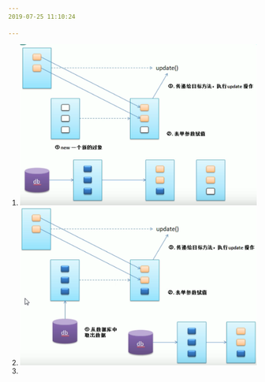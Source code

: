 ```yaml
---
2019-07-25 11:10:24

---
```




1. ![1564024303956](图/1564024303956.png)
2. ![1564024405197](图/1564024405197.png)
3. 

